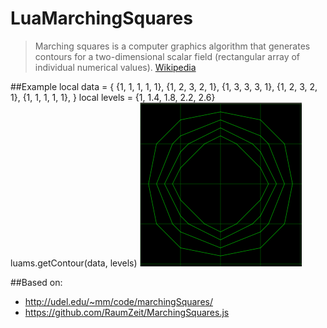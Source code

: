 # LuaMarchingSquares

>Marching squares is a computer graphics algorithm that generates contours for a two-dimensional scalar field (rectangular array of individual numerical values).
[Wikipedia](https://en.wikipedia.org/wiki/Marching_squares)

##Example
local data = {
  {1, 1, 1, 1, 1},
  {1, 2, 3, 2, 1},
  {1, 3, 3, 3, 1},
  {1, 2, 3, 2, 1},
  {1, 1, 1, 1, 1},
}
local levels = {1, 1.4, 1.8, 2.2, 2.6}    
luams.getContour(data, levels)
![screenshot](https://raw.githubusercontent.com/phobus/LuaMarchingSquares/master/examples/screenshot001.png)
  
##Based on:

- http://udel.edu/~mm/code/marchingSquares/
- https://github.com/RaumZeit/MarchingSquares.js
